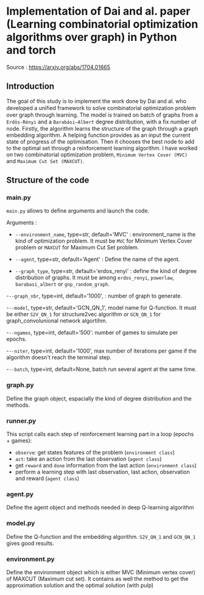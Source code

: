 # Implementation of Dai and al. paper (Learning combinatorial optimization algorithms over graph) in Python and torch
Source : https://arxiv.org/abs/1704.01665


## Introduction

The goal of this study is to implement the work done by Dai and al. who developed a uniﬁed framework to solve combinatorial optimization problem over graph through learning. The model is trained on batch of graphs from a `Erdös-Rényi` and a `Barabási–Albert` degree distribution, with a ﬁx number of node. Firstly, the algorithm learns the structure of the graph through a graph embedding algorithm. A helping function provides as an input the current state of progress of the optimisation. Then it chooses the best node to add to the optimal set through a reinforcement learning algorithm. I have worked on two combinatorial optimization problem, `Minimum Vertex Cover (MVC) ` and `Maximum Cut Set (MAXCUT)`.

## Structure of the code

### main.py

`main.py` allows to define arguments and launch the code.

Arguments : 

- `--environment_name`, type=str, default='MVC' : environment_name is the kind of optimization problem. It must be `MVC` for Minimum Vertex Cover problem or `MAXCUT` for Maximum Cut Set problem.
    
- `--agent`, type=str,  default='Agent' : Define the name of the agent.

- `--graph_type`, type=str, default='erdos_renyi' : define the kind of degree distribution of graphs. It must be among `erdos_renyi`, `powerlaw`, `barabasi_albert` or `gnp_random_graph`.

-`--graph_nbr`, type=int, default='1000', : number of graph to generate.

-`--model`, type=str, default='GCN_QN_1', model name for Q-function. It must be either `S2V_QN_1` for structure2vec algorithm or `GCN_QN_1` for graph_convolunional network algortihm.

-`--ngames`, type=int, default='500': number of games to simulate per epochs.

-`--niter`, type=int, default='1000', max number of iterations per game if the algorithm doesn't reach the terminal step.

-`--batch`, type=int, default=None, batch run several agent at the same time.

### graph.py

Define the graph object, espacially the kind of degree distribution and the methods.

### runner.py 

This script calls each step of reinforcement learning part in a loop (epochs + games):
  - `observe`: get states features of the problem (`environment class`)
  - `act`: take an action from the last observation (`agent class`)
  - get `reward` and `done` information from the last action (`environment class`)
  - perform a learning step with last observation, last action, observation and reward  (`agent class`)
  
### agent.py

Define the agent object and methods needed in deep Q-learning algorithm 

### model.py

Define the Q-function and the embedding algorithm. `S2V_QN_1` and `GCN_QN_1` gives good results.

### environment.py

Define the environment object which is either MVC (Minimum vertex cover) of MAXCUT (Maximum cut set).
It contains as well the method to get the approximation solution and the optimal solution (with pulp)

  



